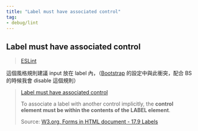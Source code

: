 ```yaml
---
title: "Label must have associated control"
tag: 
- debug/lint
---
```

## Label must have associated control
>[ESLint](JavaScript/Debug/ESLint.md)

這個風格規則建議 input 放在 label 內，（[Bootstrap](前端/Bootstrap/Bootstrap.md) 的設定中與此衝突，配合 BS 的時候我會 disable 這個規則）

> [Label must have associated control](https://stackoverflow.com/questions/62306461/label-must-have-associated-control)
> 
> To associate a label with another control implicitly, the **control element must be within the contents of the LABEL element**.
> 
> Source: [W3.org, Forms in HTML document - 17.9 Labels](http://www.w3.org/TR/html4/interact/forms.html#h-17.9)

